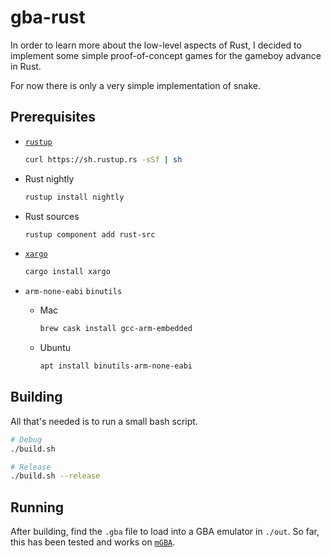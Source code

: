 # gba-rust

In order to learn more about the low-level aspects of Rust, I
decided to implement some simple proof-of-concept games for the
gameboy advance in Rust.

For now there is only a very simple implementation of snake.

## Prerequisites

*   [`rustup`](https://rustup.rs/)
    ```bash
    curl https://sh.rustup.rs -sSf | sh
    ```

*   Rust nightly

    ```bash
    rustup install nightly
    ```

*   Rust sources
    ```bash
    rustup component add rust-src
    ```

*   [`xargo`](https://github.com/japaric/xargo)
    ```bash
    cargo install xargo
    ```

*   `arm-none-eabi` `binutils`

    *   Mac

        ```bash
        brew cask install gcc-arm-embedded
        ```

    *   Ubuntu

        ```bash
        apt install binutils-arm-none-eabi
        ```

## Building

All that's needed is to run a small bash script.

```bash
# Debug
./build.sh

# Release
./build.sh --release
```

## Running

After building, find the `.gba` file to load into a GBA emulator in `./out`. So
far, this has been tested and works on [`mGBA`][mgba].

[mgba]: https://github.com/mgba-emu/mgba
